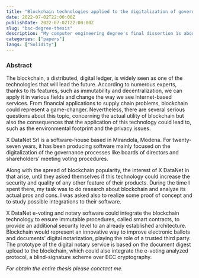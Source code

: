 ```yaml
---
title: "Blockchain technologies applied to the digitalization of governance processes in business contexts"
date: 2022-07-02T22:00:00Z
publishDate: 2022-07-02T22:00:00Z
slug: "bsc-degree-thesis"
description: "My computer engineering degree's final dissertion ìs about blockchain integration in management software."
categories: ["papers"]
langs: ["Solidity"]
---
```


### Abstract

The blockchain, a distributed, digital ledger, is widely seen as one of the technologies that will lead the future. According to numerous experts, thanks to its features, such as immutability and decentralization, we can apply it in various fields and change the way we see Internet-based services.  From financial applications to supply chain problems, blockchain could represent a game-changer. Nevertheless, there are several serious questions about this topic, concerning the actual utility of blockchain but also the consequences that the application of this technology could lead to, such as the environmental footprint and the privacy issues. 

X DataNet Srl is a software-house based in Mirandola, Modena. For twenty-seven years, it has been producing software mainly focused on the digitalization of the governance processes like boards of directors and shareholders’ meeting voting procedures.

Along with the spread of blockchain popularity, the interest of X DataNet in that arise, until they asked themselves if this technology could increase the security and quality of any other feature of their products. During the time I spent there, my task was to do research about blockchain and analyze its actual pros and cons. I was asked also to realize some proof of concept and to study possible integrations to their software. 

X DataNet e-voting and notary software could integrate the blockchain technology to ensure immutable procedures, called smart contracts, to provide an additional security level to an already established architecture.  Blockchain would represent an innovative way to improve electronic ballots and documents' digital notarization, playing the role of a trusted third party. The prototype of the digital notary service is based on the document digest upload to the blockchain, which could also integrate the e-voting analyzed protocol, a blind-signature scheme over ECC cryptography. 

_For obtain the entire thesis please conctact me._
